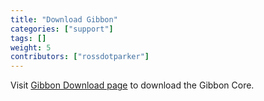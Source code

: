 ```yaml
---
title: "Download Gibbon"
categories: ["support"]
tags: []
weight: 5
contributors: ["rossdotparker"]
---
```


Visit [Gibbon Download page](https://gibbonedu.org/download/) to download the Gibbon Core.
